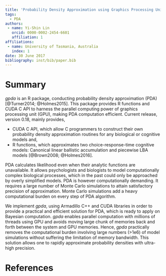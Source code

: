 ```yaml
---
title: 'Probability Density Approximation using Graphics Processing Unit'
tags:
  - PDA
authors:
 - name: Yi-Shin Lin
   orcid: 0000-0002-2454-6601
   affiliation: 1
affiliations:
 - name: University of Tasmania, Australia
   index: 1
date: 30 June 2017
bibliography: inst/bib/paper.bib
---
```


# Summary 

_gpda_ is an R package, conducting probability density approximation (PDA) 
[@Turner2014; @Holmes2015].  This package provides R functions and CUDA C API 
to harness the parallel computing power of graphics processing unit (GPU), 
making PDA computation efficient. Current release, version 0.18, mainly 
provides,

  * CUDA C API, which allow C programmers to construct their own 
  probability density approximation routines for any biological or cognitive 
  models and,
  * R functions, which approximates two choice-response-time cognitive 
  models: Canonical linear ballistic accumulation and piecewise LBA 
  models [@Brown2008; @Holmes2016].  

PDA calculates likelihood even when their analytic functions are 
unavailable.  It allows psychologists and biologists to model computationally 
complex biological processes, which in the
past could only be approached by overly simplified models. PDA is however 
computationally demanding.  It requires a large number of Monte Carlo 
simulations to attain satisfactory precision of approximation. Monte Carlo 
simulations add a heavy computational burden on every step of PDA algorithm. 

We implement _gpda_, using Armadillo C++ and CUDA libraries in order to provide
a practical and efficient solution for PDA, which is ready to apply on 
Bayesian computation. _gpda_ enables parallel computation with millions of
threads using GPU and avoids moving large chunk of 
memories back and forth between the system and GPU memories. Hence, _gpda_ 
practically removes the computational burden involving large numbers (>1e6) of 
model simulations without suffering the limitation of memory bandwidth. This 
solution allows one to rapidly approximate probability densities with ultra-high 
precision. 

# References
